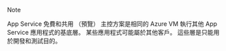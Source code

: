 > [!NOTE]
> App Service 免費和共用 （預覽） 主控方案是相同的 Azure VM 執行其他 App Service 應用程式的基底層。 某些應用程式可能屬於其他客戶。 這些層是只能用於開發和測試目的。
>
